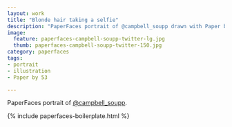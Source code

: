 ```yaml
---
layout: work
title: "Blonde hair taking a selfie"
description: "PaperFaces portrait of @campbell_soupp drawn with Paper by 53 on an iPad."
image: 
  feature: paperfaces-campbell-soupp-twitter-lg.jpg
  thumb: paperfaces-campbell-soupp-twitter-150.jpg
category: paperfaces
tags: 
- portrait
- illustration
- Paper by 53

---
```


PaperFaces portrait of [@campbell_soupp](http://twitter.com/campbell_soupp).

{% include paperfaces-boilerplate.html %}